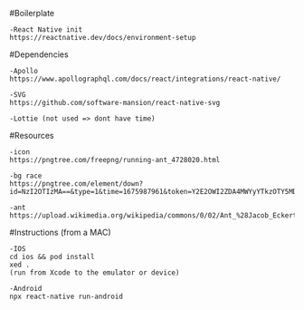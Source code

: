 #Boilerplate

    -React Native init
    https://reactnative.dev/docs/environment-setup


#Dependencies

    -Apollo
    https://www.apollographql.com/docs/react/integrations/react-native/

    -SVG
    https://github.com/software-mansion/react-native-svg

    -Lottie (not used => dont have time)


#Resources

    -icon
    https://pngtree.com/freepng/running-ant_4728020.html

    -bg race
    https://pngtree.com/element/down?id=NzI2OTIzMA==&type=1&time=1675987961&token=Y2E2OWI2ZDA4MWYyYTkzOTY5MDQ3MGI1NGJiYmUyODA=

    -ant
    https://upload.wikimedia.org/wikipedia/commons/0/02/Ant_%28Jacob_Eckert%29.svg


#Instructions (from a MAC)

    -IOS
    cd ios && pod install
    xed . 
    (run from Xcode to the emulator or device)

    -Android
    npx react-native run-android